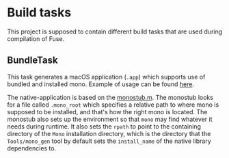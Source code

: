 # Build tasks
This project is supposed to contain different build tasks that are used during compilation of Fuse.

## BundleTask
This task generates a macOS application (`.app`) which supports use of bundled and installed mono. Example of usage can be found [here](https://github.com/fusetools/Fuse/blob/62b4ebb0d59e434a3e47746b2a359dc51a006dcc/Source/Fuse/Main/Outracks.Fuse.Main.csproj#L447).

The native-application is based on the [monostub.m](monostub.m). The monostub looks for a file called `.mono_root` which specifies a relative path to where mono is supposed to be installed, and that's how the right mono is located. The monostub also sets up the environment so that `mono` may find whatever it needs during runtime. It also sets the `rpath` to point to the containing directory of the `Mono` installation directory, which is the directory that the `Tools/mono_gen` tool by default sets the `install_name` of the native library dependencies to. 


